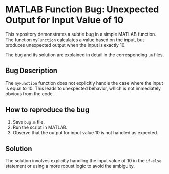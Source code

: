 # MATLAB Function Bug: Unexpected Output for Input Value of 10

This repository demonstrates a subtle bug in a simple MATLAB function. The function `myFunction` calculates a value based on the input, but produces unexpected output when the input is exactly 10.

The bug and its solution are explained in detail in the corresponding `.m` files.

## Bug Description
The `myFunction` function does not explicitly handle the case where the input is equal to 10. This leads to unexpected behavior, which is not immediately obvious from the code.

## How to reproduce the bug
1. Save `bug.m` file.
2. Run the script in MATLAB.
3. Observe that the output for input value 10 is not handled as expected.

## Solution
The solution involves explicitly handling the input value of 10 in the `if-else` statement or using a more robust logic to avoid the ambiguity.
